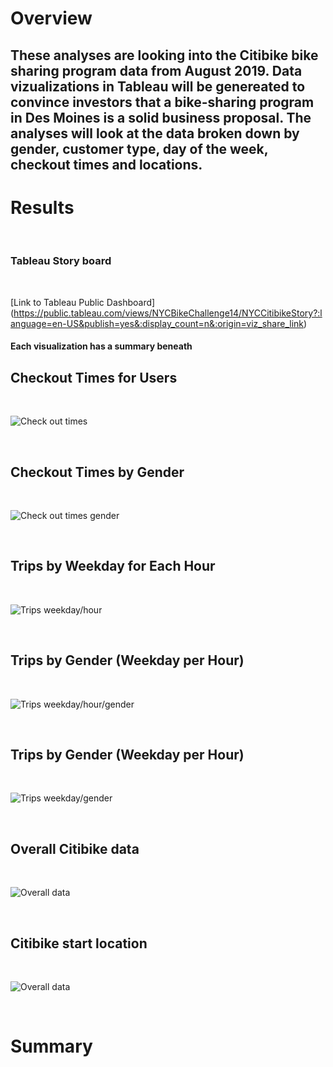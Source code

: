 # Overview
## These analyses are looking into the Citibike bike sharing program data from August 2019. Data vizualizations in Tableau will be genereated to convince investors that a bike-sharing program in Des Moines is a solid business proposal. The analyses will look at the data broken down by gender, customer type, day of the week, checkout times and locations.

# Results

<br/>

### **Tableau Story board**

<br/>

[Link to Tableau Public Dashboard] (https://public.tableau.com/views/NYCBikeChallenge14/NYCCitibikeStory?:language=en-US&publish=yes&:display_count=n&:origin=viz_share_link)

#### Each visualization has a summary beneath

## Checkout Times for Users
<br/>

![Check out times](/Resources/Checkout_times_for_users.png) 

<br/>

## Checkout Times by Gender
<br/>

![Check out times gender](/Resources/Checkout_times_gender.png) 

<br/>

## Trips by Weekday for Each Hour
<br/>

![Trips weekday/hour](/Resources/Trips_weekday_hour.png) 

<br/>

## Trips by Gender (Weekday per Hour)
<br/>

![Trips weekday/hour/gender](/Resources/Trips_weekday_hour_gender.png) 

<br/>

## Trips by Gender (Weekday per Hour)
<br/>

![Trips weekday/gender](/Resources/User_trips_gender_weekday.png) 

<br/>

## Overall Citibike data
<br/>

![Overall data](/Resources/Overall.png) 

<br/>

## Citibike start location
<br/>

![Overall data](/Resources/Locations.png) 

<br/>

# Summary

